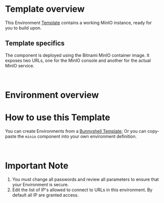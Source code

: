 # Template overview

This Environment [Template](https://documentation.bunnyshell.com/docs/templates-what-are-templates) contains a working MinIO instance, ready for you to build upon.


## Template specifics

The component is deployed using the Bitnami MinIO container image.
It exposes two URLs, one for the MinIO console and another for the actual MinIO service.

&nbsp;

# Environment overview

# How to use this Template

You can create Environments from a [Bunnyshell Template](https://documentation.bunnyshell.com/docs/templates-what-are-templates);
Or you can copy-paste the `minio` component into your own environment definition.

&nbsp;


# Important Note
1. You must change all passwords and review all parameters to ensure that your Environment is secure.
2. Edit the list of IP's allowed to connect to URLs in this environment. By default all IP are granted access. 



